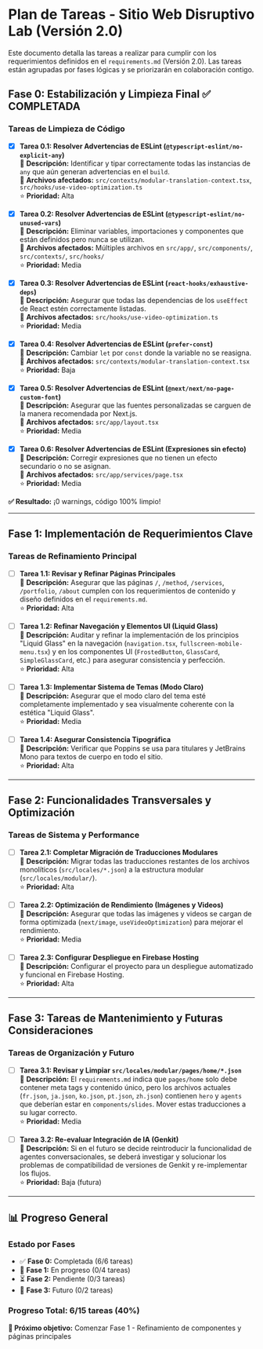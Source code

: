 # **Plan de Tareas - Sitio Web Disruptivo Lab (Versión 2.0)**

Este documento detalla las tareas a realizar para cumplir con los requerimientos definidos en el `requirements.md` (Versión 2.0). Las tareas están agrupadas por fases lógicas y se priorizarán en colaboración contigo.

## **Fase 0: Estabilización y Limpieza Final** ✅ **COMPLETADA**

### **Tareas de Limpieza de Código**
- [x] **Tarea 0.1: Resolver Advertencias de ESLint (`@typescript-eslint/no-explicit-any`)**  
  📝 **Descripción:** Identificar y tipar correctamente todas las instancias de `any` que aún generan advertencias en el `build`.  
  📁 **Archivos afectados:** `src/contexts/modular-translation-context.tsx`, `src/hooks/use-video-optimization.ts`  
  ⭐ **Prioridad:** Alta

- [x] **Tarea 0.2: Resolver Advertencias de ESLint (`@typescript-eslint/no-unused-vars`)**  
  📝 **Descripción:** Eliminar variables, importaciones y componentes que están definidos pero nunca se utilizan.  
  📁 **Archivos afectados:** Múltiples archivos en `src/app/`, `src/components/`, `src/contexts/`, `src/hooks/`  
  ⭐ **Prioridad:** Media

- [x] **Tarea 0.3: Resolver Advertencias de ESLint (`react-hooks/exhaustive-deps`)**  
  📝 **Descripción:** Asegurar que todas las dependencias de los `useEffect` de React estén correctamente listadas.  
  📁 **Archivos afectados:** `src/hooks/use-video-optimization.ts`  
  ⭐ **Prioridad:** Media

- [x] **Tarea 0.4: Resolver Advertencias de ESLint (`prefer-const`)**  
  📝 **Descripción:** Cambiar `let` por `const` donde la variable no se reasigna.  
  📁 **Archivos afectados:** `src/contexts/modular-translation-context.tsx`  
  ⭐ **Prioridad:** Baja

- [x] **Tarea 0.5: Resolver Advertencias de ESLint (`@next/next/no-page-custom-font`)**  
  📝 **Descripción:** Asegurar que las fuentes personalizadas se carguen de la manera recomendada por Next.js.  
  📁 **Archivos afectados:** `src/app/layout.tsx`  
  ⭐ **Prioridad:** Media

- [x] **Tarea 0.6: Resolver Advertencias de ESLint (Expresiones sin efecto)**  
  📝 **Descripción:** Corregir expresiones que no tienen un efecto secundario o no se asignan.  
  📁 **Archivos afectados:** `src/app/services/page.tsx`  
  ⭐ **Prioridad:** Media

**✅ Resultado:** ¡0 warnings, código 100% limpio!

---

## **Fase 1: Implementación de Requerimientos Clave**

### **Tareas de Refinamiento Principal**
- [ ] **Tarea 1.1: Revisar y Refinar Páginas Principales**  
  📝 **Descripción:** Asegurar que las páginas `/`, `/method`, `/services`, `/portfolio`, `/about` cumplen con los requerimientos de contenido y diseño definidos en el `requirements.md`.  
  ⭐ **Prioridad:** Alta

- [ ] **Tarea 1.2: Refinar Navegación y Elementos UI (Liquid Glass)**  
  📝 **Descripción:** Auditar y refinar la implementación de los principios "Liquid Glass" en la navegación (`navigation.tsx`, `fullscreen-mobile-menu.tsx`) y en los componentes UI (`FrostedButton`, `GlassCard`, `SimpleGlassCard`, etc.) para asegurar consistencia y perfección.  
  ⭐ **Prioridad:** Alta

- [ ] **Tarea 1.3: Implementar Sistema de Temas (Modo Claro)**  
  📝 **Descripción:** Asegurar que el modo claro del tema esté completamente implementado y sea visualmente coherente con la estética "Liquid Glass".  
  ⭐ **Prioridad:** Media

- [ ] **Tarea 1.4: Asegurar Consistencia Tipográfica**  
  📝 **Descripción:** Verificar que Poppins se usa para titulares y JetBrains Mono para textos de cuerpo en todo el sitio.  
  ⭐ **Prioridad:** Alta

---

## **Fase 2: Funcionalidades Transversales y Optimización**

### **Tareas de Sistema y Performance**
- [ ] **Tarea 2.1: Completar Migración de Traducciones Modulares**  
  📝 **Descripción:** Migrar todas las traducciones restantes de los archivos monolíticos (`src/locales/*.json`) a la estructura modular (`src/locales/modular/`).  
  ⭐ **Prioridad:** Alta

- [ ] **Tarea 2.2: Optimización de Rendimiento (Imágenes y Videos)**  
  📝 **Descripción:** Asegurar que todas las imágenes y videos se cargan de forma optimizada (`next/image`, `useVideoOptimization`) para mejorar el rendimiento.  
  ⭐ **Prioridad:** Media

- [ ] **Tarea 2.3: Configurar Despliegue en Firebase Hosting**  
  📝 **Descripción:** Configurar el proyecto para un despliegue automatizado y funcional en Firebase Hosting.  
  ⭐ **Prioridad:** Alta

---

## **Fase 3: Tareas de Mantenimiento y Futuras Consideraciones**

### **Tareas de Organización y Futuro**
- [ ] **Tarea 3.1: Revisar y Limpiar `src/locales/modular/pages/home/*.json`**  
  📝 **Descripción:** El `requirements.md` indica que `pages/home` solo debe contener meta tags y contenido único, pero los archivos actuales (`fr.json`, `ja.json`, `ko.json`, `pt.json`, `zh.json`) contienen `hero` y `agents` que deberían estar en `components/slides`. Mover estas traducciones a su lugar correcto.  
  ⭐ **Prioridad:** Media

- [ ] **Tarea 3.2: Re-evaluar Integración de IA (Genkit)**  
  📝 **Descripción:** Si en el futuro se decide reintroducir la funcionalidad de agentes conversacionales, se deberá investigar y solucionar los problemas de compatibilidad de versiones de Genkit y re-implementar los flujos.  
  ⭐ **Prioridad:** Baja (futura)

---

## **📊 Progreso General**

### **Estado por Fases**
- ✅ **Fase 0:** Completada (6/6 tareas) 
- 🔄 **Fase 1:** En progreso (0/4 tareas)
- ⏳ **Fase 2:** Pendiente (0/3 tareas)
- 🔮 **Fase 3:** Futuro (0/2 tareas)

### **Progreso Total: 6/15 tareas (40%)**

**🎯 Próximo objetivo:** Comenzar Fase 1 - Refinamiento de componentes y páginas principales